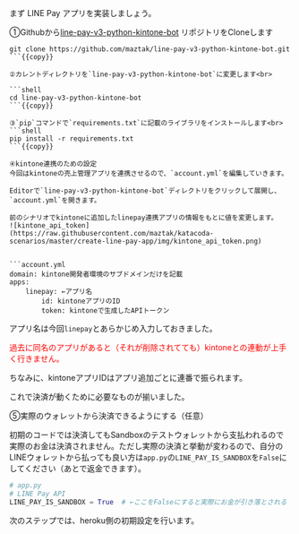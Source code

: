 まず LINE Pay アプリを実装しましょう。

①Githubから[line-pay-v3-python-kintone-bot](https://github.com/maztak/line-pay-v3-python-kintone-bot) リポジトリをCloneします<br>

```shell
git clone https://github.com/maztak/line-pay-v3-python-kintone-bot.git
```{{copy}}

②カレントディレクトリを`line-pay-v3-python-kintone-bot`に変更します<br>

```shell
cd line-pay-v3-python-kintone-bot
```{{copy}}

③`pip`コマンドで`requirements.txt`に記載のライブラリをインストールします<br>
```shell
pip install -r requirements.txt
```{{copy}}

④kintone連携のための設定
今回はkintoneの売上管理アプリを連携させるので、`account.yml`を編集していきます。

Editorで`line-pay-v3-python-kintone-bot`ディレクトリをクリックして展開し、`account.yml`を開きます。

前のシナリオでkintoneに追加したlinepay連携アプリの情報をもとに値を変更します。
![kintone_api_token](https://raw.githubusercontent.com/maztak/katacoda-scenarios/master/create-line-pay-app/img/kintone_api_token.png)


```account.yml
domain: kintone開発者環境のサブドメインだけを記載
apps:
    linepay: ←アプリ名
        id: kintoneアプリのID
        token: kintoneで生成したAPIトークン
```

アプリ名は今回`linepay`とあらかじめ入力しておきました。

<font color="red">過去に同名のアプリがあると（それが削除されてても）kintoneとの連動が上手く行きません。</font>

ちなみに、kintoneアプリIDはアプリ追加ごとに連番で振られます。

これで決済が動くために必要なものが揃いました。

⑤実際のウォレットから決済できるようにする（任意）

初期のコードでは決済してもSandboxのテストウォレットから支払われるので実際のお金は決済されません。ただし実際の決済と挙動が変わるので、自分のLINEウォレットから払っても良い方は`app.py`の`LINE_PAY_IS_SANDBOX`を`False`にしてください（あとで返金できます）。

```app.py
# app.py
# LINE Pay API
LINE_PAY_IS_SANDBOX = True  # ←ここをFalseにすると実際にお金が引き落とされる
```

次のステップでは、heroku側の初期設定を行います。
